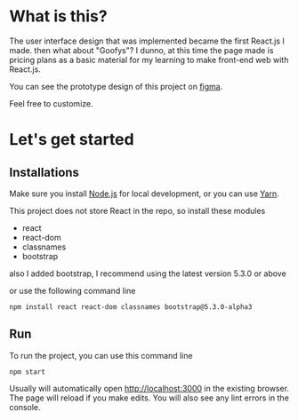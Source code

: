 # What is this?

The user interface design that was implemented became the first React.js I made. then what about "Goofys"? I dunno, at this time the page made is pricing plans as a basic material for my learning to make front-end web with React.js.

You can see the prototype design of this project on [figma](https://www.figma.com/file/bLGt4aUSXJIYWI2fL1PAJp/Goofys-Pricing?t=HUfvXeNcYc2iKule-1).

Feel free to customize.

# Let's get started

## Installations

Make sure you install [Node.js](https://nodejs.org) for local development, or you can use [Yarn](https://classic.yarnpkg.com/en/).

This project does not store React in the repo, so install these modules

- react
- react-dom
- classnames
- bootstrap

also I added bootstrap, I recommend using the latest version 5.3.0 or above

or use the following command line
```
npm install react react-dom classnames bootstrap@5.3.0-alpha3
```

## Run

To run the project, you can use this command line
```
npm start
```
Usually will automatically open [http://localhost:3000](http://localhost:3000) in the existing browser.
The page will reload if you make edits. You will also see any lint errors in the console.
